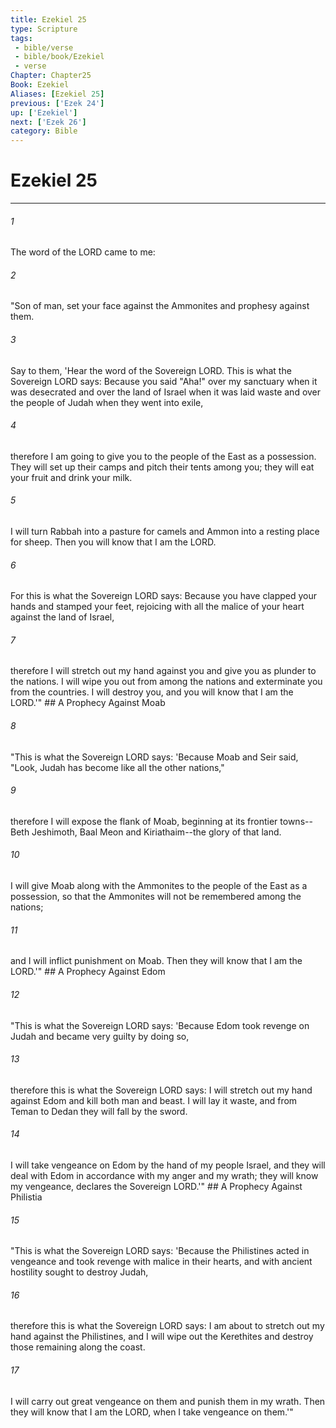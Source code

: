 ```yaml
---
title: Ezekiel 25
type: Scripture
tags:
 - bible/verse
 - bible/book/Ezekiel
 - verse
Chapter: Chapter25
Book: Ezekiel
Aliases: [Ezekiel 25]
previous: ['Ezek 24']
up: ['Ezekiel']
next: ['Ezek 26']
category: Bible
---
```

# Ezekiel 25

***


###### 1 
The word of the LORD came to me: 

###### 2 
"Son of man, set your face against the Ammonites and prophesy against them. 

###### 3 
Say to them, 'Hear the word of the Sovereign LORD. This is what the Sovereign LORD says: Because you said "Aha!" over my sanctuary when it was desecrated and over the land of Israel when it was laid waste and over the people of Judah when they went into exile, 

###### 4 
therefore I am going to give you to the people of the East as a possession. They will set up their camps and pitch their tents among you; they will eat your fruit and drink your milk. 

###### 5 
I will turn Rabbah into a pasture for camels and Ammon into a resting place for sheep. Then you will know that I am the LORD. 

###### 6 
For this is what the Sovereign LORD says: Because you have clapped your hands and stamped your feet, rejoicing with all the malice of your heart against the land of Israel, 

###### 7 
therefore I will stretch out my hand against you and give you as plunder to the nations. I will wipe you out from among the nations and exterminate you from the countries. I will destroy you, and you will know that I am the LORD.'" ## A Prophecy Against Moab 

###### 8 
"This is what the Sovereign LORD says: 'Because Moab and Seir said, "Look, Judah has become like all the other nations," 

###### 9 
therefore I will expose the flank of Moab, beginning at its frontier towns--Beth Jeshimoth, Baal Meon and Kiriathaim--the glory of that land. 

###### 10 
I will give Moab along with the Ammonites to the people of the East as a possession, so that the Ammonites will not be remembered among the nations; 

###### 11 
and I will inflict punishment on Moab. Then they will know that I am the LORD.'" ## A Prophecy Against Edom 

###### 12 
"This is what the Sovereign LORD says: 'Because Edom took revenge on Judah and became very guilty by doing so, 

###### 13 
therefore this is what the Sovereign LORD says: I will stretch out my hand against Edom and kill both man and beast. I will lay it waste, and from Teman to Dedan they will fall by the sword. 

###### 14 
I will take vengeance on Edom by the hand of my people Israel, and they will deal with Edom in accordance with my anger and my wrath; they will know my vengeance, declares the Sovereign LORD.'" ## A Prophecy Against Philistia 

###### 15 
"This is what the Sovereign LORD says: 'Because the Philistines acted in vengeance and took revenge with malice in their hearts, and with ancient hostility sought to destroy Judah, 

###### 16 
therefore this is what the Sovereign LORD says: I am about to stretch out my hand against the Philistines, and I will wipe out the Kerethites and destroy those remaining along the coast. 

###### 17 
I will carry out great vengeance on them and punish them in my wrath. Then they will know that I am the LORD, when I take vengeance on them.'" 
